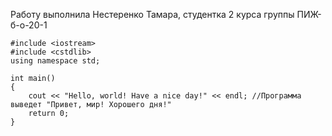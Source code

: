 Работу выполнила Нестеренко Тамара, студентка 2 курса группы ПИЖ-б-о-20-1
~~~
#include <iostream>
#include <cstdlib> 
using namespace std;

int main() 
{ 
    cout << "Hello, world! Have a nice day!" << endl; //Программа выведет "Привет, мир! Хорошего дня!"
    return 0; 
}
~~~
